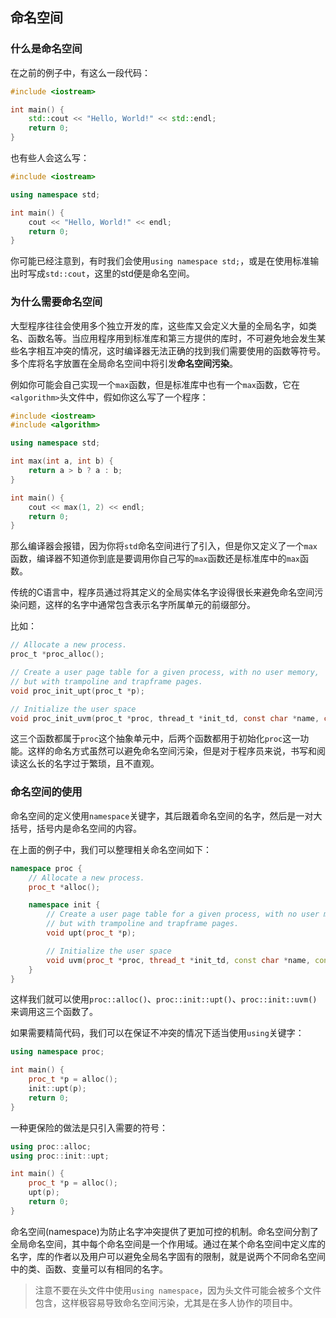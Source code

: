 ## 命名空间

### 什么是命名空间

在之前的例子中，有这么一段代码：

```cpp
#include <iostream>

int main() {
    std::cout << "Hello, World!" << std::endl;
    return 0;
}
```

也有些人会这么写：

```cpp
#include <iostream>

using namespace std;

int main() {
    cout << "Hello, World!" << endl;
    return 0;
}
```

你可能已经注意到，有时我们会使用`using namespace std;`，或是在使用标准输出时写成`std::cout`，这里的std便是命名空间。

### 为什么需要命名空间

大型程序往往会使用多个独立开发的库，这些库又会定义大量的全局名字，如类名、函数名等。当应用程序用到标准库和第三方提供的库时，不可避免地会发生某些名字相互冲突的情况，这时编译器无法正确的找到我们需要使用的函数等符号。多个库将名字放置在全局命名空间中将引发**命名空间污染**。

例如你可能会自己实现一个`max`函数，但是标准库中也有一个`max`函数，它在`<algorithm>`头文件中，假如你这么写了一个程序：

```cpp
#include <iostream>
#include <algorithm>

using namespace std;

int max(int a, int b) {
    return a > b ? a : b;
}

int main() {
    cout << max(1, 2) << endl;
    return 0;
}
```

那么编译器会报错，因为你将`std`命名空间进行了引入，但是你又定义了一个`max`函数，编译器不知道你到底是要调用你自己写的`max`函数还是标准库中的`max`函数。

传统的C语言中，程序员通过将其定义的全局实体名字设得很长来避免命名空间污染问题，这样的名字中通常包含表示名字所属单元的前缀部分。

比如：

```c
// Allocate a new process.
proc_t *proc_alloc();

// Create a user page table for a given process, with no user memory,
// but with trampoline and trapframe pages.
void proc_init_upt(proc_t *p);

// Initialize the user space
void proc_init_uvm(proc_t *proc, thread_t *init_td, const char *name, const void *bin, size_t size);
```

这三个函数都属于`proc`这个抽象单元中，后两个函数都用于初始化`proc`这一功能。这样的命名方式虽然可以避免命名空间污染，但是对于程序员来说，书写和阅读这么长的名字过于繁琐，且不直观。

### 命名空间的使用

命名空间的定义使用`namespace`关键字，其后跟着命名空间的名字，然后是一对大括号，括号内是命名空间的内容。

在上面的例子中，我们可以整理相关命名空间如下：

```cpp
namespace proc {
    // Allocate a new process.
    proc_t *alloc();

    namespace init {
        // Create a user page table for a given process, with no user memory,
        // but with trampoline and trapframe pages.
        void upt(proc_t *p);

        // Initialize the user space
        void uvm(proc_t *proc, thread_t *init_td, const char *name, const void *bin, size_t size);
    }
}
```

这样我们就可以使用`proc::alloc()`、`proc::init::upt()`、`proc::init::uvm()`来调用这三个函数了。

如果需要精简代码，我们可以在保证不冲突的情况下适当使用`using`关键字：

```cpp
using namespace proc;

int main() {
    proc_t *p = alloc();
    init::upt(p);
    return 0;
}
```

一种更保险的做法是只引入需要的符号：

```cpp
using proc::alloc;
using proc::init::upt;

int main() {
    proc_t *p = alloc();
    upt(p);
    return 0;
}
```

命名空间(namespace)为防止名字冲突提供了更加可控的机制。命名空间分割了全局命名空间，其中每个命名空间是一个作用域。通过在某个命名空间中定义库的名字，库的作者以及用户可以避免全局名字固有的限制，就是说两个不同命名空间中的类、函数、变量可以有相同的名字。

> 注意不要在头文件中使用`using namespace`，因为头文件可能会被多个文件包含，这样极容易导致命名空间污染，尤其是在多人协作的项目中。
